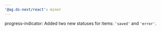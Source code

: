 ```yaml
---
'@ag.ds-next/react': minor
---
```


progress-indicator: Added two new statuses for items: `'saved'` and `'error'`.
